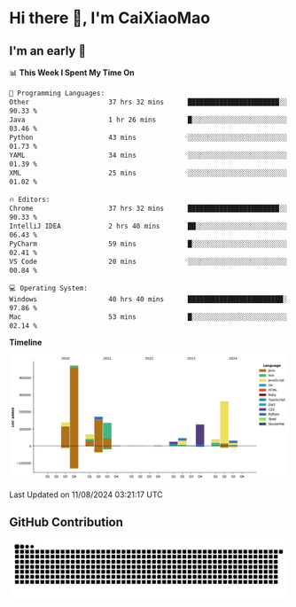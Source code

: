 # Hi there 👋, I'm CaiXiaoMao

## I'm an early 🐤
<!--START_SECTION:waka-->
📊 **This Week I Spent My Time On** 

```text
💬 Programming Languages: 
Other                    37 hrs 32 mins      ███████████████████████░░   90.33 % 
Java                     1 hr 26 mins        █░░░░░░░░░░░░░░░░░░░░░░░░   03.46 % 
Python                   43 mins             ░░░░░░░░░░░░░░░░░░░░░░░░░   01.73 % 
YAML                     34 mins             ░░░░░░░░░░░░░░░░░░░░░░░░░   01.39 % 
XML                      25 mins             ░░░░░░░░░░░░░░░░░░░░░░░░░   01.02 % 

🔥 Editors: 
Chrome                   37 hrs 32 mins      ███████████████████████░░   90.33 % 
IntelliJ IDEA            2 hrs 40 mins       ██░░░░░░░░░░░░░░░░░░░░░░░   06.43 % 
PyCharm                  59 mins             █░░░░░░░░░░░░░░░░░░░░░░░░   02.41 % 
VS Code                  20 mins             ░░░░░░░░░░░░░░░░░░░░░░░░░   00.84 % 

💻 Operating System: 
Windows                  40 hrs 40 mins      ████████████████████████░   97.86 % 
Mac                      53 mins             █░░░░░░░░░░░░░░░░░░░░░░░░   02.14 % 
```

**Timeline**

![Lines of Code chart](https://raw.githubusercontent.com/caixiaomao/caixiaomao/main/assets/bar_graph.png)


 Last Updated on 11/08/2024 03:21:17 UTC
<!--END_SECTION:waka-->

## GitHub Contribution
<picture>
  <source media="(prefers-color-scheme: dark)" srcset="/dist/snake/github-contribution-grid-snake-dark.svg" />
  <source media="(prefers-color-scheme: light)" srcset="/dist/snake/github-contribution-grid-snake.svg" />
  <img alt="github contribution grid snake animation" src="/dist/snake/github-contribution-grid-snake.svg" />
</picture>
